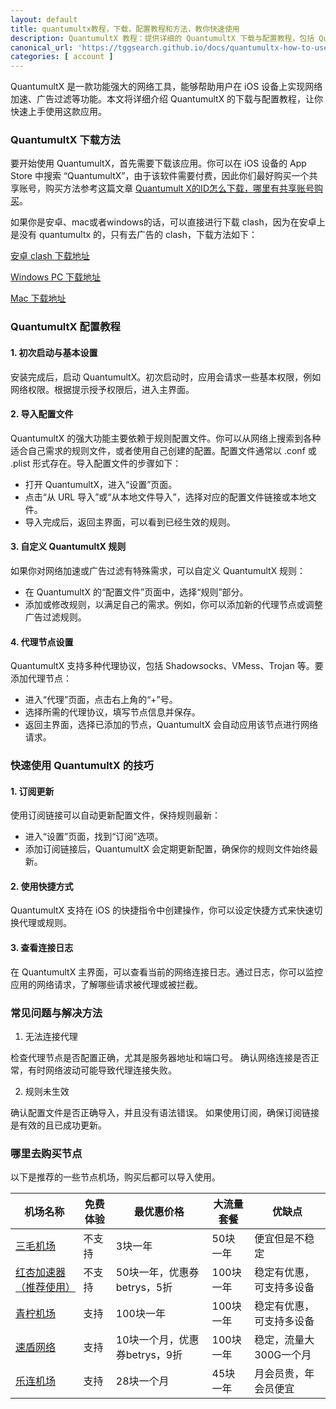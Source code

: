 ```yaml
---
layout: default
title: quantumultx教程，下载，配置教程和方法，教你快速使用
description: QuantumultX 教程：提供详细的 QuantumultX 下载与配置教程，包括 QuantumultX 规则、自定义设置与代理节点配置。帮助用户快速掌握 QuantumultX 的使用方法，优化网络体验。了解更多关于 QuantumultX 的使用技巧与常见问题解决方法，确保你能顺利使用这款强大的 iOS 工具。关键词：QuantumultX 规则、QuantumultX 下载、QuantumultX 配置、QuantumultX 教程。
canonical_url: 'https://tggsearch.github.io/docs/quantumultx-how-to-use.html'
categories: [ account ]
---
```

QuantumultX 是一款功能强大的网络工具，能够帮助用户在 iOS 设备上实现网络加速、广告过滤等功能。本文将详细介绍 QuantumultX 的下载与配置教程，让你快速上手使用这款应用。

### QuantumultX 下载方法
要开始使用 QuantumultX，首先需要下载该应用。你可以在 iOS 设备的 App Store 中搜索 “QuantumultX”，由于该软件需要付费，因此你们最好购买一个共享账号，购买方法参考这篇文章 [Quantumult X的ID怎么下载，哪里有共享账号购买](./quantumultx.html)。

如果你是安卓、mac或者windows的话，可以直接进行下载 clash，因为在安卓上是没有 quantumultx 的，只有去广告的 clash，下载方法如下：

[安卓 clash 下载地址](./302.html?target=https://wwux.lanzouw.com/b04jx3ntc)

[Windows PC 下载地址](./302.html?target=https://wwux.lanzouw.com/b04jx3rif)

[Mac 下载地址](./302.html?target=https://wwux.lanzouw.com/b04jx3r1i)

### QuantumultX 配置教程

#### 1. 初次启动与基本设置
安装完成后，启动 QuantumultX。初次启动时，应用会请求一些基本权限，例如网络权限。根据提示授予权限后，进入主界面。

#### 2. 导入配置文件
QuantumultX 的强大功能主要依赖于规则配置文件。你可以从网络上搜索到各种适合自己需求的规则文件，或者使用自己创建的配置。配置文件通常以 .conf 或 .plist 形式存在。导入配置文件的步骤如下：

- 打开 QuantumultX，进入“设置”页面。
- 点击“从 URL 导入”或“从本地文件导入”，选择对应的配置文件链接或本地文件。
- 导入完成后，返回主界面，可以看到已经生效的规则。

#### 3. 自定义 QuantumultX 规则
如果你对网络加速或广告过滤有特殊需求，可以自定义 QuantumultX 规则：

- 在 QuantumultX 的“配置文件”页面中，选择“规则”部分。
- 添加或修改规则，以满足自己的需求。例如，你可以添加新的代理节点或调整广告过滤规则。

#### 4. 代理节点设置
QuantumultX 支持多种代理协议，包括 Shadowsocks、VMess、Trojan 等。要添加代理节点：

- 进入“代理”页面，点击右上角的“+”号。
- 选择所需的代理协议，填写节点信息并保存。
- 返回主界面，选择已添加的节点，QuantumultX 会自动应用该节点进行网络请求。

### 快速使用 QuantumultX 的技巧

#### 1. 订阅更新
使用订阅链接可以自动更新配置文件，保持规则最新：

- 进入“设置”页面，找到“订阅”选项。
- 添加订阅链接后，QuantumultX 会定期更新配置，确保你的规则文件始终最新。

#### 2. 使用快捷方式
QuantumultX 支持在 iOS 的快捷指令中创建操作，你可以设定快捷方式来快速切换代理或规则。

#### 3. 查看连接日志
在 QuantumultX 主界面，可以查看当前的网络连接日志。通过日志，你可以监控应用的网络请求，了解哪些请求被代理或被拦截。

### 常见问题与解决方法
1. 无法连接代理

检查代理节点是否配置正确，尤其是服务器地址和端口号。
确认网络连接是否正常，有时网络波动可能导致代理连接失败。

2. 规则未生效

确认配置文件是否正确导入，并且没有语法错误。
如果使用订阅，确保订阅链接是有效的且已成功更新。

### 哪里去购买节点
以下是推荐的一些节点机场，购买后都可以导入使用。

| 机场名称                   | 免费体验                   | 最优惠价格                   | 大流量套餐                   | 优缺点                   |
|------------------|--------------|-------------|------------------------|------------------------|
| [三毛机场](./302.html?target=https://smjcdh.com/#/register?code=GvzAuYCT)              | 不支持 | 3块一年            | 50块一年 | 便宜但是不稳定 |
| [红杏加速器（推荐使用）](./302.html?target=https://hongxingdl.com/web/#/login?code=WjjqTnEn)              | 不支持 | 50块一年，优惠券betrys，5折        | 100块一年 | 稳定有优惠，可支持多设备 |
| [青柠机场](./302.html?target=https://www.lime1.xyz/register?code=dlQu3cqM)            | 支持 | 100块一年       | 100块一年 | 稳定有优惠，可支持多设备 |
| [速盾网络](./302.html?target=https://ww.sudun.site/#/login?code=ny55y0fL)            | 支持 | 10块一个月，优惠券betrys，9折      | 100块一年 | 稳定，流量大300G一个月 |
| [乐连机场](./302.html?target=https://lelian.co/#/register?code=cWuDPuxY)            | 支持 | 28块一个月      | 45块一年 | 月会员贵，年会员便宜 |
